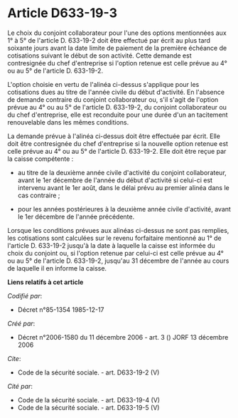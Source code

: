 # Article D633-19-3

Le choix du conjoint collaborateur pour l'une des options mentionnées aux 1° à 5° de l'article D. 633-19-2 doit être effectué
par écrit au plus tard soixante jours avant la date limite de paiement de la première échéance de cotisations suivant le
début de son activité. Cette demande est contresignée du chef d'entreprise si l'option retenue est celle prévue au 4° ou au
5° de l'article D. 633-19-2.

L'option choisie en vertu de l'alinéa ci-dessus s'applique pour les cotisations dues au titre de l'année civile du début
d'activité. En l'absence de demande contraire du conjoint collaborateur ou, s'il s'agit de l'option prévue au 4° ou au 5° de
l'article D. 633-19-2, du conjoint collaborateur ou du chef d'entreprise, elle est reconduite pour une durée d'un an
tacitement renouvelable dans les mêmes conditions.

La demande prévue à l'alinéa ci-dessus doit être effectuée par écrit. Elle doit être contresignée du chef d'entreprise si la
nouvelle option retenue est celle prévue au 4° ou au 5° de l'article D. 633-19-2. Elle doit être reçue par la caisse
compétente :

- au titre de la deuxième année civile d'activité du conjoint collaborateur, avant le 1er décembre de l'année du début
d'activité si celui-ci est intervenu avant le 1er août, dans le délai prévu au premier alinéa dans le cas contraire ;

- pour les années postérieures à la deuxième année civile d'activité, avant le 1er décembre de l'année précédente.

Lorsque les conditions prévues aux alinéas ci-dessus ne sont pas remplies, les cotisations sont calculées sur le revenu
forfaitaire mentionné au 1° de l'article D. 633-19-2 jusqu'à la date à laquelle la caisse est informée du choix du conjoint
ou, si l'option retenue par celui-ci est celle prévue au 4° ou au 5° de l'article D. 633-19-2, jusqu'au 31 décembre de
l'année au cours de laquelle il en informe la caisse.

**Liens relatifs à cet article**

_Codifié par_:

  - Décret n°85-1354 1985-12-17

_Créé par_:

  - Décret n°2006-1580 du 11 décembre 2006 - art. 3 () JORF 13 décembre 2006

_Cite_:

  - Code de la sécurité sociale. - art. D633-19-2 (V)

_Cité par_:

  - Code de la sécurité sociale. - art. D633-19-4 (V)
  - Code de la sécurité sociale. - art. D633-19-5 (V)

